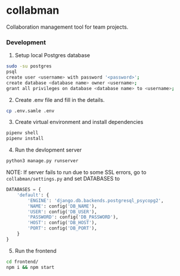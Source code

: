 # collabman

Collaboration management tool for team projects.


### Development


1. Setup local Postgres database

```sh
sudo -su postgres
psql
create user <username> with password '<password>';
create database <database name> owner <username>;
grant all privileges on database <database name> to <username>;
```

2. Create .env file and fill in the details.
```sh
cp .env.samle .env
```

3. Create virtual environment and install dependencies

```sh
pipenv shell
pipenv install
```

4. Run the devlopment server

```sh
python3 manage.py runserver
```

NOTE: If server fails to run due to some SSL errors, go to `collabman/settings.py` and set DATABASES to
```py
DATABASES = {
    'default': {
        'ENGINE': 'django.db.backends.postgresql_psycopg2',
        'NAME': config('DB_NAME'),
        'USER': config('DB_USER'),
        'PASSWORD': config('DB_PASSWORD'),
        'HOST': config('DB_HOST'),
        'PORT': config('DB_PORT'),
    }
}
```


5. Run the frontend

```sh
cd frontend/
npm i && npm start
```
